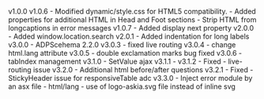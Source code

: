 v1.0.0
v1.0.6 - Modified dynamic/style.css for HTML5 compatibility.
       - Added properties for additional HTML in Head and Foot sections
       - Strip HTML from longcaptions in error messages
v1.0.7 - Added display next property
v2.0.0 - Added window.location.search
v2.0.1 - Added indentation for long labels
v3.0.0 - ADPScehema 2.2.0
v3.0.3 - fixed live routing
v3.0.4 - change html.lang attribute
v3.0.5 - double exclamation marks bug fixed
v3.0.6 - tabIndex management
v3.1.0 - SetValue ajax
v3.1.1 -
v3.1.2 - Fixed - live-routing issue
v3.2.0 - Additional html before/after questions
v3.2.1 - Fixed - StickyHeader issue for responsiveTable adc
v3.3.0 - Inject error module by an asx file
       - html/lang
       - use of logo-askia.svg file instead of inline svg
